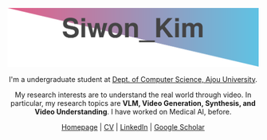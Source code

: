 <!--
**kimww42/kimww42** is a ✨ _special_ ✨ repository because its `README.md` (this file) appears on your GitHub profile.

Here are some ideas to get you started:

- 🔭 I’m currently working on ...
- 🌱 I’m currently learning ...
- 👯 I’m looking to collaborate on ...
- 🤔 I’m looking for help with ...
- 💬 Ask me about ...
- 📫 How to reach me: ...
- 😄 Pronouns: ...
- ⚡ Fun fact: ...
-->
<p align = "center">
  <img src="api.svg">
</p>

<div align=center>
<p>I'm a undergraduate student at <a href="https://ajou.ac.kr/">Dept. of Computer Science, Ajou University</a>.</p>
<p>My research interests are to understand the real world through video. In particular, my research topics are <strong>VLM, Video Generation, Synthesis, and Video Understanding</strong>. I have worked on Medical AI, before.</p>

<a href="https://kimww42.github.io/">Homepage</a> | <a href="https://kimww42.github.io/cv/SiwonKim_CV.pdf">CV</a> | <a href="https://www.linkedin.com/in/sss1w0n/">LinkedIn</a> | <a href="https://scholar.google.com/citations?user=SALtFwMAAAAJ&hl=ko">Google Scholar</a>
</div>
